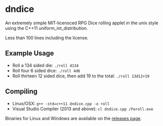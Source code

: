 # dndice
An extremely simple MIT-licensced RPG Dice rolling applet in the unix style using the C++11 uniform_int_distribution.

Less than 100 lines including the license.

## Example Usage
 - Roll a 134 sided die: `./roll d134`
 - Roll four 6 sided dice: `./roll 4d6`
 - Roll thirteen 12 sided dice, then add 19 to the total: `./roll 13d12+19`
 
## Compiling
 - Linux/OSX: `g++ -std=c++11 dndice.cpp -o roll`
 - Visual Studio Compiler (2013 and above): `cl dndice.cpp /Feroll.exe`

Binaries for Linux and Windows are available on the [releases page](http://github.com/fsmv/dndice/releases).
